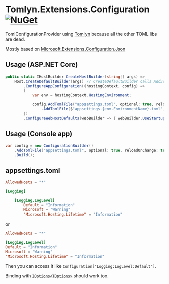 # Tomlyn.Extensions.Configuration [![NuGet](https://img.shields.io/nuget/v/Tomlyn.Extensions.Configuration)](https://www.nuget.org/packages/Tomlyn.Extensions.Configuration/)
TomlConfigurationProvider using [Tomlyn](https://github.com/xoofx/Tomlyn) because all the other TOML libs are dead. 

Mostly based on [Microsoft.Extensions.Configuration.Json](https://github.com/dotnet/runtime/tree/main/src/libraries/Microsoft.Extensions.Configuration.Json/src)

## Usage (ASP.NET Core)

```cs
public static IHostBuilder CreateHostBuilder(string[] args) =>
    Host.CreateDefaultBuilder(args) // CreateDefaultBuilder calls AddJsonFile but appsettings.json is optional
        .ConfigureAppConfiguration((hostingContext, config) =>
        {
            var env = hostingContext.HostingEnvironment;

            config.AddTomlFile("appsettings.toml", optional: true, reloadOnChange: true)
                .AddTomlFile($"appsettings.{env.EnvironmentName}.toml", optional: true, reloadOnChange: true);
        })
        .ConfigureWebHostDefaults(webBuilder => { webBuilder.UseStartup<Startup>(); });
```

## Usage (Console app)

```cs
var config = new ConfigurationBuilder()
    .AddTomlFile("appsettings.toml", optional: true, reloadOnChange: true)
    .Build();
```

## appsettings.toml

```toml
AllowedHosts = "*"

[Logging]

    [Logging.LogLevel]
        Default = "Information"
        Microsoft = "Warning"
        "Microsoft.Hosting.Lifetime" = "Information"
```
or
```toml
AllowedHosts = "*"

[Logging.LogLevel]
Default = "Information"
Microsoft = "Warning"
"Microsoft.Hosting.Lifetime" = "Information"
```

Then you can access it like `Configuration["Logging:LogLevel:Default"]`. 

Binding with [`IOptions<TOptions>`](https://docs.microsoft.com/en-us/aspnet/core/fundamentals/configuration/options?view=aspnetcore-5.0) should work too.
